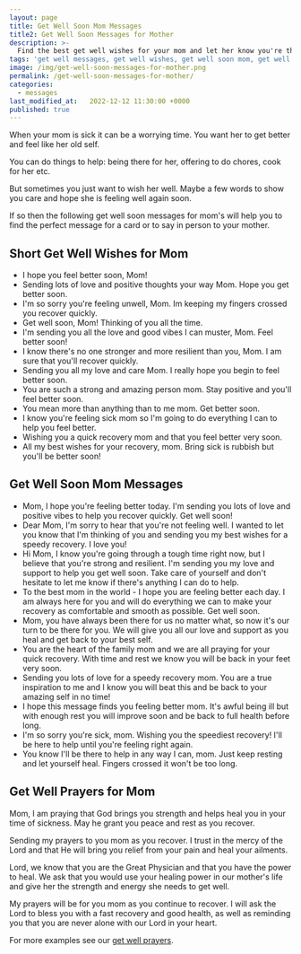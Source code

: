 ```yaml
---
layout: page
title: Get Well Soon Mom Messages
title2: Get Well Soon Messages for Mother
description: >-
  Find the best get well wishes for your mom and let her know you're thinking of her with these touching get well soon messages.
tags: 'get well messages, get well wishes, get well soon mom, get well mom'
image: /img/get-well-soon-messages-for-mother.png
permalink: /get-well-soon-messages-for-mother/
categories:
  - messages
last_modified_at:   2022-12-12 11:30:00 +0000
published: true
---
```


When your mom is sick it can be a worrying time. You want her to get better and feel like her old self.

You can do things to help: being there for her, offering to do chores, cook for her etc. 

But sometimes you just want to wish her well. Maybe a few words to show you care and hope she is feeling well again soon.  

If so then the following get well soon messages for mom's will help you to find the perfect message for a card or to say in person to your mother.


<h2>Short Get Well Wishes for Mom</h2>

<ul class="heart">
<li>I hope you feel better soon, Mom!</li>
<li>Sending lots of love and positive thoughts your way Mom. Hope you get better soon.</li>
<li>I'm so sorry you're feeling unwell, Mom. Im keeping my fingers crossed you recover quickly.</li>
<li>Get well soon, Mom! Thinking of you all the time.</li>
<li>I'm sending you all the love and good vibes I can muster, Mom. Feel better soon!</li>
<li>I know there's no one stronger and more resilient than you, Mom. I am sure that you'll recover quickly.</li>
<li>Sending you all my love and care Mom. I really hope you begin to feel better soon.</li>
<li>You are such a strong and amazing person mom. Stay positive and you'll feel better soon.</li>
<li>You mean more than anything than to me mom. Get better soon.</li>
<li>I know you're feeling sick mom so I'm going to do everything I can to help you feel better.</li>
<li>Wishing you a quick recovery mom and that you feel better very soon.</li>
<li>All my best wishes for your recovery, mom. Bring sick is rubbish but you'll be better soon!</li>
</ul>



<h2>Get Well Soon Mom Messages</h2>

<ul class="heart">
<li>Mom, I hope you're feeling better today. I'm sending you lots of love and positive vibes to help you recover quickly. Get well soon!</li>
<li>Dear Mom, I'm sorry to hear that you're not feeling well. I wanted to let you know that I'm thinking of you and sending you my best wishes for a speedy recovery. I love you!</li>
<li>Hi Mom, I know you're going through a tough time right now, but I believe that you're strong and resilient. I'm sending you my love and support to help you get well soon. Take care of yourself and don't hesitate to let me know if there's anything I can do to help.</li>
<li>To the best mom in the world - I hope you are feeling better each day. I am always here for you and will do everything we can to make your recovery as comfortable and smooth as possible. Get well soon.</li>
<li>Mom, you have always been there for us no matter what, so now it's our turn to be there for you. We will give you all our love and support as you heal and get back to your best self.</li>
<li>You are the heart of the family mom and we are all praying for your quick recovery. With time and rest we know you will be back in your feet very soon.</li>
<li>Sending you lots of love for a speedy recovery mom. You are a true inspiration to me and I know you will beat this and be back to your amazing self in no time!</li>
<li>I hope this message finds you feeling better mom. It's awful being ill but with enough rest you will improve soon and be back to full health before long.</li>
<li>I'm so sorry you're sick, mom. Wishing you the speediest recovery! I'll be here to help until you're feeling right again.</li>
<li>You know I'll be there to help in any way I can, mom. Just keep resting and let yourself heal. Fingers crossed it won't be too long.</li>
</ul>



<h2>Get Well Prayers for Mom</h2>


Mom, I am praying that God brings you strength and helps heal you in your time of sickness. May he grant you peace and rest as you recover. 

Sending my prayers to you mom as you recover. I trust in the mercy of the Lord and that He will bring you relief from your pain and heal your ailments.

Lord, we know that you are the Great Physician and that you have the power to heal. We ask that you would use your healing power in our mother's life and give her the strength and energy she needs to get well.

My prayers will be for you mom as you continue to recover. I will ask the Lord to bless you with a fast recovery and good health, as well as reminding you that you are never alone with our Lord in your heart.

For more examples see our <a href="/get-well-prayers/">get well prayers</a>.
